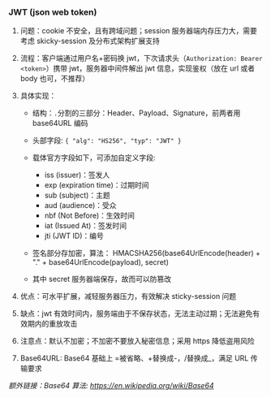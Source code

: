 ### JWT (json web token)

1. 问题：cookie 不安全，且有跨域问题；session 服务器端内存压力大，需要考虑 skicky-session 及分布式架构扩展支持
2. 流程：客户端通过用户名+密码换 jwt，下次请求头（`Authorization: Bearer <token>`）携带 jwt，服务器中间件解出 jwt 信息，实现鉴权（放在 url 或者 body 也可，不推荐）
3. 具体实现：

    - 结构：`.`分割的三部分：Header、Payload、Signature，前两者用 base64URL 编码
    - 头部字段: `{ "alg": "HS256", "typ": "JWT" }`
    
    - 载体官方字段如下，可添加自定义字段: 

      - iss (issuer)：签发人
      - exp (expiration time)：过期时间
      - sub (subject)：主题
      - aud (audience)：受众
      - nbf (Not Before)：生效时间
      - iat (Issued At)：签发时间
      - jti (JWT ID)：编号

    - 签名部分存加密，算法： HMACSHA256(base64UrlEncode(header) + "." + base64UrlEncode(payload), secret)
    - 其中 secret 服务器端保存，故而可以防篡改


3. 优点：可水平扩展，减轻服务器压力，有效解决 sticky-session 问题
4. 缺点：jwt 有效时间内，服务端由于不保存状态，无法主动过期；无法避免有效期内的重放攻击
5. 注意点：默认不加密；不加密不要放入秘密信息；采用 https 降低盗用风险
6. Base64URL: Base64 基础上 =被省略、+替换成-，/替换成_，满足 URL 传输要求

*额外链接：Base64 算法: https://en.wikipedia.org/wiki/Base64*
